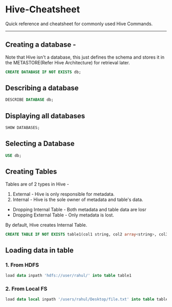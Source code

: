# Hive-Cheatsheet
Quick reference and cheatsheet for commonly used Hive Commands.

***
## Creating a database - 
Note that Hive isn't a database, this just defines the schema and stores it in the METASTORE(Refer Hive Architecture) for retrieval later.
```sql
CREATE DATABASE IF NOT EXISTS db;
```
## Describing a database
```SQL
DESCRIBE DATABASE db;
```

## Displaying all databases
```SQL
SHOW DATABASES;
```

## Selecting a Database
```SQL
USE db;
```

## Creating Tables 
Tables are of 2 types in Hive - 
1. External - Hive is only responsible for metadata.
2. Internal - Hive is the sole owner of metadata and table's data.

* Dropping Internal Table - Both metadata and table data are losr
* Dropping External Table - Only metadata is lost.

By default, Hive creates Internal Table.
```sql
CREATE TABLE IF NOT EXISTS table1(col1 string, col2 array<string>, col3 string, col4 int) row format delimited fields terminated by ',' collection items terminated by ':' lines terminated by '\n' stored as parquet location '/user/rahul/table1'

```

## Loading data in table

### 1. From HDFS
```SQL
load data inpath 'hdfs://user/rahul/' into table table1
```

### 2. From Local FS
```SQL
load data local inpath '/users/rahul/Desktop/file.txt' into table table1
```

